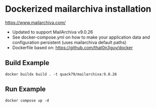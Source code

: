 # Dockerized mailarchiva installation

https://www.mailarchiva.com/ 

* Updated to support MailArchiva v9.0.26
* See docker-compose.yml on how to make your application data and configuration persistent (uses mailarchiva default paths)
* Dockerfile based on: https://github.com/that0n3guy/docker

## Build Example

``` 
docker buildx build . -t quack79/mailarchiva:9.0.26
```

## Run Example

```
docker compose up -d
```